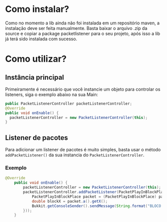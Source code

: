 # Como instalar?

Como no momento a lib ainda não foi instalada em um repositório maven, a instalação deve ser feita manualmente.
Basta baixar o arquivo .zip da source e copiar a package packetlistener para o seu projeto, após isso a lib já terá sido instalada com sucesso.

# Como utilizar?

## Instância principal

Primeiramente é necessário que você instancie um objeto para controlar os listeners, siga o exemplo abaixo na sua Main:

```java
public PacketListenerController packetListenerController;
@Override
public void onEnable() {
  packetListenerController = new PacketListenerController(this);
}
```

## Listener de pacotes

Para adicionar um listener de pacotes é muito simples, basta usar o método ```addPacketListener()``` da sua instancia do ```PacketListenerController```.

### Exemplo

```java
@Override
    public void onEnable() {
        packetListenerController = new PacketListenerController(this);
        packetListenerController.addPacketListener(PacketPlayInBlockPlace.class, new PacketListener((packetData)->{
            PacketPlayInBlockPlace packet = (PacketPlayInBlockPlace) packetData.getPacket();
            double blockX = packet.a().getX();
            Bukkit.getConsoleSender().sendMessage(String.format("BLOCO POSIÇÃO X: %s", blockX));
        }));
    }
```
